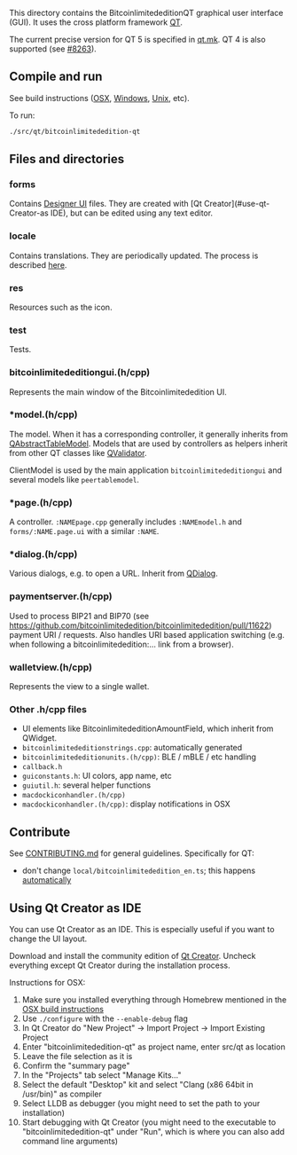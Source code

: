This directory contains the BitcoinlimitededitionQT graphical user interface (GUI). It uses the cross platform framework [QT](https://www1.qt.io/developers/).

The current precise version for QT 5 is specified in [qt.mk](/depends/packages/qt.mk). QT 4 is also supported (see [#8263](https://github.com/bitcoinlimitededition/bitcoinlimitededition/issues/8263)).

## Compile and run

See build instructions ([OSX](/doc/build-osx.md), [Windows](/doc/build-windows.md), [Unix](/doc/build-unix.md), etc).

To run:

```sh
./src/qt/bitcoinlimitededition-qt
```

## Files and directories

### forms

Contains [Designer UI](http://doc.qt.io/qt-5.9/designer-using-a-ui-file.html) files. They are created with [Qt Creator](#use-qt-Creator-as IDE), but can be edited using any text editor.

### locale

Contains translations. They are periodically updated. The process is described [here](/doc/translation_process.md).

### res

Resources such as the icon.

### test

Tests.

### bitcoinlimitededitiongui.(h/cpp)

Represents the main window of the Bitcoinlimitededition UI.

### \*model.(h/cpp)

The model. When it has a corresponding controller, it generally inherits from  [QAbstractTableModel](http://doc.qt.io/qt-5/qabstracttablemodel.html). Models that are used by controllers as helpers inherit from other QT classes like [QValidator](http://doc.qt.io/qt-5/qvalidator.html).

ClientModel is used by the main application `bitcoinlimitededitiongui` and several models like `peertablemodel`.

### \*page.(h/cpp)

A controller. `:NAMEpage.cpp` generally includes `:NAMEmodel.h` and `forms/:NAME.page.ui` with a similar `:NAME`.

### \*dialog.(h/cpp)

Various dialogs, e.g. to open a URL. Inherit from [QDialog](http://doc.qt.io/qt-4.8/qdialog.html).

### paymentserver.(h/cpp)

Used to process BIP21 and BIP70 (see https://github.com/bitcoinlimitededition/bitcoinlimitededition/pull/11622) payment URI / requests. Also handles URI based application switching (e.g. when following a bitcoinlimitededition:... link from a browser).

### walletview.(h/cpp)

Represents the view to a single wallet.

### Other .h/cpp files

* UI elements like BitcoinlimitededitionAmountField, which inherit from QWidget.
* `bitcoinlimitededitionstrings.cpp`: automatically generated
* `bitcoinlimitededitionunits.(h/cpp)`: BLE / mBLE / etc handling
* `callback.h`
* `guiconstants.h`: UI colors, app name, etc
* `guiutil.h`: several helper functions
* `macdockiconhandler.(h/cpp)`
* `macdockiconhandler.(h/cpp)`: display notifications in OSX

## Contribute

See [CONTRIBUTING.md](/CONTRIBUTING.md) for general guidelines. Specifically for QT:

* don't change `local/bitcoinlimitededition_en.ts`; this happens [automatically](/doc/translation_process.md#writing-code-with-translations)

## Using Qt Creator as IDE

You can use Qt Creator as an IDE. This is especially useful if you want to change
the UI layout.

Download and install the community edition of [Qt Creator](https://www.qt.io/download/).
Uncheck everything except Qt Creator during the installation process.

Instructions for OSX:

1. Make sure you installed everything through Homebrew mentioned in the [OSX build instructions](/docs/build-osx.md)
2. Use `./configure` with the `--enable-debug` flag
3. In Qt Creator do "New Project" -> Import Project -> Import Existing Project
4. Enter "bitcoinlimitededition-qt" as project name, enter src/qt as location
5. Leave the file selection as it is
6. Confirm the "summary page"
7. In the "Projects" tab select "Manage Kits..."
8. Select the default "Desktop" kit and select "Clang (x86 64bit in /usr/bin)" as compiler
9. Select LLDB as debugger (you might need to set the path to your installation)
10. Start debugging with Qt Creator (you might need to the executable to "bitcoinlimitededition-qt" under "Run", which is where you can also add command line arguments)
